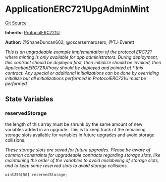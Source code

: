 # ApplicationERC721UpgAdminMint
[Git Source](https://github.com/thrackle-io/tron/blob/cc518f3968132c6914cbdf581f9e9c0cee9a912e/src/example/ERC721/upgradeable/ApplicationERC721UpgAdminMint.sol)

**Inherits:**
[ProtocolERC721U](/src/client/token/ERC721/upgradeable/ProtocolERC721U.sol/contract.ProtocolERC721U.md)

**Author:**
@ShaneDuncan602, @oscarsernarosero, @TJ-Everett

*This is an upgradeable example implementation of the protocol ERC721 where minting is only available for app administrators.
During deployment, this contract should be deployed first, then initialize should be invoked, then ApplicationERC721UProxy should be deployed and pointed at * this contract. Any special or additional initializations can be done by overriding initialize but all initializations performed in ProtocolERC721U
must be performed*


## State Variables
### reservedStorage
the length of this array must be shrunk by the same amount of new variables added in an upgrade. This is to keep track of the remaining
storage slots available for variables in future upgrades and avoid storage collisions.

*These storage slots are saved for future upgrades. Please be aware of common constraints for upgradeable contracts regarding storage slots,
like maintaining the order of the variables to avoid mislabeling of storage slots, and to keep some reserved slots to avoid storage collisions.*


```solidity
uint256[50] reservedStorage;
```


